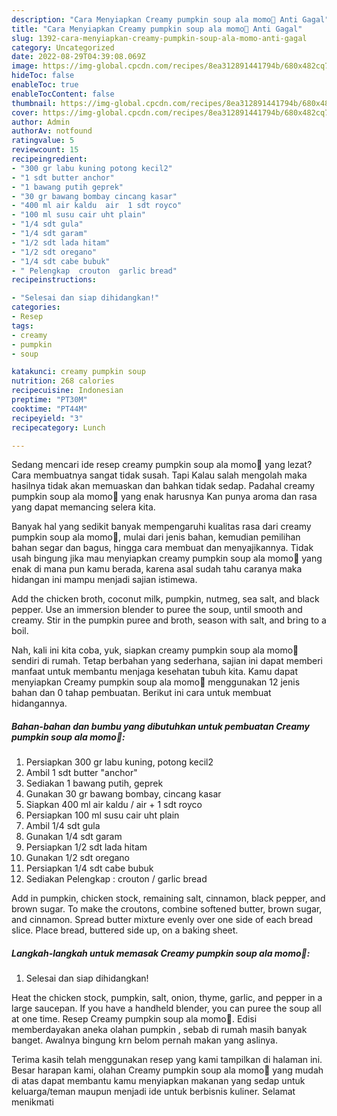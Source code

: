 ```yaml
---
description: "Cara Menyiapkan Creamy pumpkin soup ala momo🤩 Anti Gagal"
title: "Cara Menyiapkan Creamy pumpkin soup ala momo🤩 Anti Gagal"
slug: 1392-cara-menyiapkan-creamy-pumpkin-soup-ala-momo-anti-gagal
category: Uncategorized
date: 2022-08-29T04:39:08.069Z
image: https://img-global.cpcdn.com/recipes/8ea312891441794b/680x482cq70/creamy-pumpkin-soup-ala-momo-foto-resep-utama.jpg
hideToc: false
enableToc: true
enableTocContent: false
thumbnail: https://img-global.cpcdn.com/recipes/8ea312891441794b/680x482cq70/creamy-pumpkin-soup-ala-momo-foto-resep-utama.jpg
cover: https://img-global.cpcdn.com/recipes/8ea312891441794b/680x482cq70/creamy-pumpkin-soup-ala-momo-foto-resep-utama.jpg
author: Admin
authorAv: notfound
ratingvalue: 5
reviewcount: 15
recipeingredient:
- "300 gr labu kuning potong kecil2"
- "1 sdt butter anchor"
- "1 bawang putih geprek"
- "30 gr bawang bombay cincang kasar"
- "400 ml air kaldu  air  1 sdt royco"
- "100 ml susu cair uht plain"
- "1/4 sdt gula"
- "1/4 sdt garam"
- "1/2 sdt lada hitam"
- "1/2 sdt oregano"
- "1/4 sdt cabe bubuk"
- " Pelengkap  crouton  garlic bread"
recipeinstructions:

- "Selesai dan siap dihidangkan!"
categories:
- Resep
tags:
- creamy
- pumpkin
- soup

katakunci: creamy pumpkin soup 
nutrition: 268 calories
recipecuisine: Indonesian
preptime: "PT30M"
cooktime: "PT44M"
recipeyield: "3"
recipecategory: Lunch

---
```



Sedang mencari ide resep creamy pumpkin soup ala momo🤩 yang lezat? Cara membuatnya sangat tidak susah. Tapi Kalau salah mengolah maka hasilnya tidak akan memuaskan dan bahkan tidak sedap. Padahal creamy pumpkin soup ala momo🤩 yang enak harusnya Kan punya aroma dan rasa yang dapat memancing selera kita.


Banyak hal yang sedikit banyak mempengaruhi kualitas rasa dari creamy pumpkin soup ala momo🤩, mulai dari jenis bahan, kemudian pemilihan bahan segar dan bagus, hingga cara membuat dan menyajikannya. Tidak usah bingung jika mau menyiapkan creamy pumpkin soup ala momo🤩 yang enak di mana pun kamu berada, karena asal sudah tahu caranya maka hidangan ini mampu menjadi sajian istimewa.

Add the chicken broth, coconut milk, pumpkin, nutmeg, sea salt, and black pepper. Use an immersion blender to puree the soup, until smooth and creamy. Stir in the pumpkin puree and broth, season with salt, and bring to a boil.


Nah, kali ini kita coba, yuk, siapkan creamy pumpkin soup ala momo🤩 sendiri di rumah. Tetap berbahan yang sederhana, sajian ini dapat memberi manfaat untuk membantu menjaga kesehatan tubuh kita. Kamu dapat menyiapkan Creamy pumpkin soup ala momo🤩 menggunakan 12 jenis bahan dan 0 tahap pembuatan. Berikut ini cara untuk membuat hidangannya.

<!--inarticleads1-->

##### Bahan-bahan dan bumbu yang dibutuhkan untuk pembuatan Creamy pumpkin soup ala momo🤩:

1. Persiapkan 300 gr labu kuning, potong kecil2
1. Ambil 1 sdt butter &#34;anchor&#34;
1. Sediakan 1 bawang putih, geprek
1. Gunakan 30 gr bawang bombay, cincang kasar
1. Siapkan 400 ml air kaldu / air + 1 sdt royco
1. Persiapkan 100 ml susu cair uht plain
1. Ambil 1/4 sdt gula
1. Gunakan 1/4 sdt garam
1. Persiapkan 1/2 sdt lada hitam
1. Gunakan 1/2 sdt oregano
1. Persiapkan 1/4 sdt cabe bubuk
1. Sediakan  Pelengkap : crouton / garlic bread


Add in pumpkin, chicken stock, remaining salt, cinnamon, black pepper, and brown sugar. To make the croutons, combine softened butter, brown sugar, and cinnamon. Spread butter mixture evenly over one side of each bread slice. Place bread, buttered side up, on a baking sheet. 

<!--inarticleads2-->

##### Langkah-langkah untuk memasak Creamy pumpkin soup ala momo🤩:


1. Selesai dan siap dihidangkan!

Heat the chicken stock, pumpkin, salt, onion, thyme, garlic, and pepper in a large saucepan. If you have a handheld blender, you can puree the soup all at one time. Resep Creamy pumpkin soup ala momo🤩. Edisi memberdayakan aneka olahan pumpkin , sebab di rumah masih banyak banget. Awalnya bingung krn belom pernah makan yang aslinya. 

Terima kasih telah menggunakan resep yang kami tampilkan di halaman ini. Besar harapan kami, olahan Creamy pumpkin soup ala momo🤩 yang mudah di atas dapat membantu kamu menyiapkan makanan yang sedap untuk keluarga/teman maupun menjadi ide untuk berbisnis kuliner. Selamat menikmati
